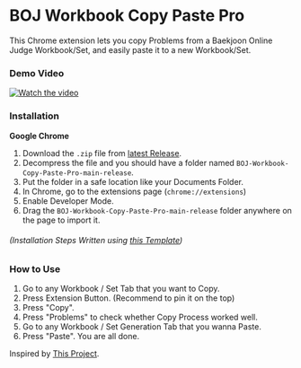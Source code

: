 # BOJ Workbook Copy Paste Pro
This Chrome extension lets you copy Problems from a Baekjoon Online Judge Workbook/Set, and easily paste it to a new Workbook/Set.

### Demo Video
[![Watch the video](https://img.youtube.com/vi/Qb4JNVq9BWA/default.jpg)](https://youtu.be/Qb4JNVq9BWA)

### Installation
**Google Chrome**
1. Download the `.zip` file from [latest Release](https://github.com/Pentagon03/BOJ-Workbook-Copy-Paste-Pro/releases/latest/download/BOJ-Workbook-Copy-Paste-Pro-release.zip).
2. Decompress the file and you should have a folder named `BOJ-Workbook-Copy-Paste-Pro-main-release`.
3. Put the folder in a safe location like your Documents Folder.
4. In Chrome, go to the extensions page (`chrome://extensions`)
5. Enable Developer Mode.
6. Drag the `BOJ-Workbook-Copy-Paste-Pro-main-release` folder anywhere on the page to import it.

###### (Installation Steps Written using [this Template](https://github.com/iamadamdev/bypass-paywalls-chrome#installation-instructions))

### How to Use
1. Go to any Workbook / Set Tab that you want to Copy.
2. Press Extension Button. (Recommend to pin it on the top)
3. Press "Copy".
4. Press "Problems" to check whether Copy Process worked well.
5. Go to any Workbook / Set Generation Tab that you wanna Paste.
6. Press "Paste". You are all done.

Inspired by [This Project](https://chrome.google.com/webstore/detail/boj-practice-problem-adde/dinlcpopclnciiadkcmffaglelfliohm).
